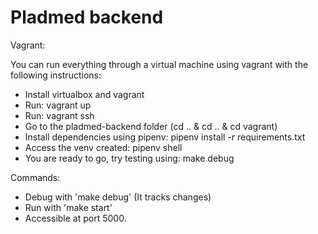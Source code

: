 # Pladmed backend

Vagrant:

You can run everything through a virtual machine using vagrant with the following instructions:

- Install virtualbox and vagrant
- Run: vagrant up
- Run: vagrant ssh
- Go to the pladmed-backend folder (cd .. & cd .. & cd vagrant)
- Install dependencies using pipenv: pipenv install -r requirements.txt
- Access the venv created: pipenv shell
- You are ready to go, try testing using: make debug

Commands:

- Debug with 'make debug' (It tracks changes)
- Run with 'make start'
- Accessible at port 5000.